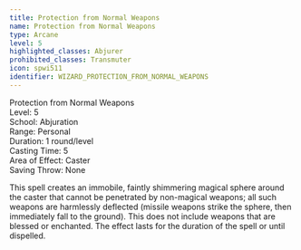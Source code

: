```yaml
---
title: Protection from Normal Weapons
name: Protection from Normal Weapons
type: Arcane
level: 5
highlighted_classes: Abjurer
prohibited_classes: Transmuter
icon: spwi511
identifier: WIZARD_PROTECTION_FROM_NORMAL_WEAPONS
---
```

Protection from Normal Weapons  
Level: 5  
School: Abjuration  
Range: Personal  
Duration: 1 round/level  
Casting Time: 5  
Area of Effect: Caster  
Saving Throw: None  
  
This spell creates an immobile, faintly shimmering magical sphere around the caster that cannot be penetrated by non-magical weapons; all such weapons are harmlessly deflected (missile weapons strike the sphere, then immediately fall to the ground). This does not include weapons that are blessed or enchanted. The effect lasts for the duration of the spell or until dispelled.  
